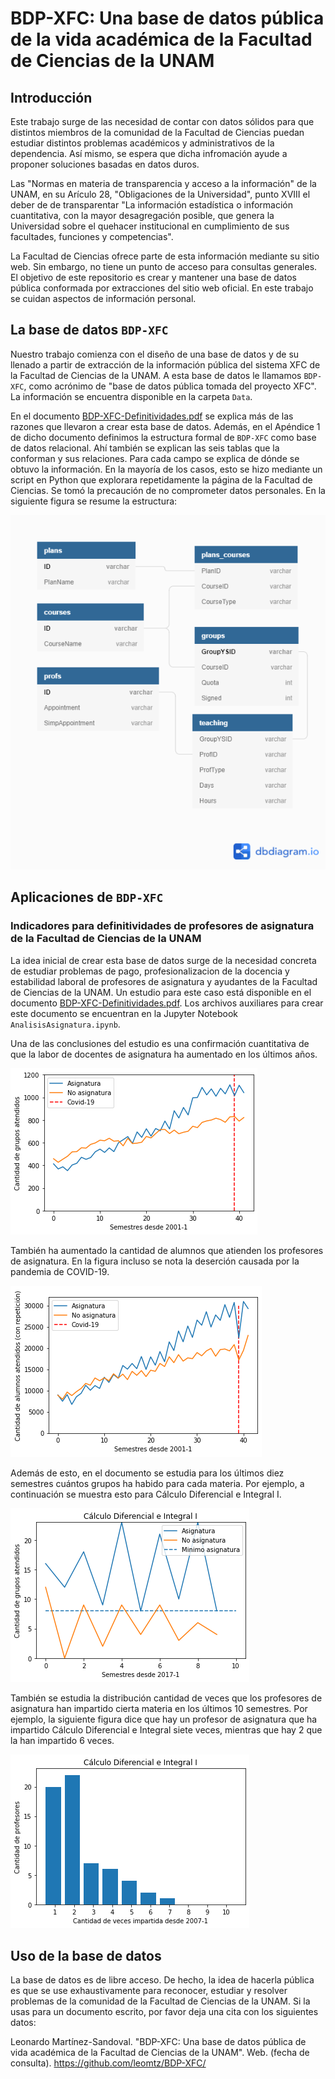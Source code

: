 # BDP-XFC: Una base de datos pública de la vida académica de la Facultad de Ciencias de la UNAM

## Introducción

Este trabajo surge de las necesidad de contar con datos sólidos para que distintos miembros de la comunidad de la Facultad de Ciencias puedan estudiar distintos problemas académicos y administrativos de la dependencia. Así mismo, se espera que dicha infromación ayude a proponer soluciones basadas en datos duros.

Las "Normas en materia de transparencia y acceso a la información" de la UNAM, en su Arículo 28, "Obligaciones de la Universidad", punto XVIII el deber de de transparentar "La información estadística o información cuantitativa, con la mayor desagregación posible, que genera la Universidad sobre el quehacer institucional en cumplimiento de sus facultades, funciones y competencias".

La Facultad de Ciencias ofrece parte de esta información mediante su sitio web. Sin embargo, no tiene un punto de acceso para consultas generales. El objetivo de este repositorio es crear y mantener una base de datos pública conformada por extracciones del sitio web oficial. En este trabajo se cuidan aspectos de información personal.

## La base de datos `BDP-XFC`

Nuestro trabajo comienza con el diseño de una base de datos y de su llenado a partir de extracción de la información pública del sistema XFC de la Facultad de Ciencias de la UNAM. A esta base de datos le llamamos `BDP-XFC`, como acrónimo de "base de datos pública tomada del proyecto XFC". La información se encuentra disponible en la carpeta `Data`.

En el documento [BDP-XFC-Definitividades.pdf](Papers/Definitividades/BDP-XFC-Definitividades.pdf) se explica más de las razones que llevaron a crear esta base de datos. Además, en el Apéndice 1 de dicho documento definimos la estructura formal de `BDP-XFC` como base de datos relacional. Ahí también se explican las seis tablas que la conforman y sus relaciones. Para cada campo se explica de dónde se obtuvo la información. En la mayoría de los casos, esto se hizo mediante un script en Python que explorara repetidamente la página de la Facultad de Ciencias. Se tomó la precaución de no comprometer datos personales. En la siguiente figura se resume la estructura:

![Estructura de BDP-XFC](/Figuras/DB-relations.png)

## Aplicaciones de `BDP-XFC`

### Indicadores para definitividades de profesores de asignatura de la Facultad de Ciencias de la UNAM

La idea inicial de crear esta base de datos surge de la necesidad concreta de estudiar problemas de pago, profesionalizacion de la docencia y estabilidad laboral de profesores de asignatura y ayudantes de la Facultad de Ciencias de la UNAM. Un estudio para este caso está disponible en el documento [BDP-XFC-Definitividades.pdf](Papers/Definitividades/BDP-XFC-Definitividades.pdf). Los archivos auxiliares para crear este documento se encuentran en la Jupyter Notebook `AnalisisAsignatura.ipynb`.

Una de las conclusiones del estudio es una confirmación cuantitativa de que la labor de docentes de asignatura ha aumentado en los últimos años.

![Grupos atendidos](/Figuras/GruposAtendidos.png)

También ha aumentado la cantidad de alumnos que atienden los profesores de asignatura. En la figura incluso se nota la deserción causada por la pandemia de COVID-19.

![Alumnos atendidos](/Figuras/AlumnosAtendidos.png)

Además de esto, en el documento se estudia para los últimos diez semestres cuántos grupos ha habido para cada materia. Por ejemplo, a continuación se muestra esto para Cálculo Diferencial e Integral I.

![Grupos de Cálculo I atendidos](/Figuras/GruposCalculoI.png)

También se estudia la distribución cantidad de veces que los profesores de asignatura han impartido cierta materia en los últimos 10 semestres. Por ejemplo, la siguiente figura dice que hay un profesor de asignatura que ha impartido Cálculo Diferencial e Integral siete veces, mientras que hay 2 que la han impartido 6 veces.

![Distribución de veces impartidas por materia](/Figuras/HistVecesCalc.png)

## Uso de la base de datos

La base de datos es de libre acceso. De hecho, la idea de hacerla pública es que se use exhaustivamente para reconocer, estudiar y resolver problemas de la comunidad de la Facultad de Ciencias de la UNAM. Si la usas para un documento escrito, por favor deja una cita con los siguientes datos:

Leonardo Martínez-Sandoval. "BDP-XFC: Una base de datos pública de vida académica de la Facultad de Ciencias de la UNAM". Web. (fecha de consulta). https://github.com/leomtz/BDP-XFC/
